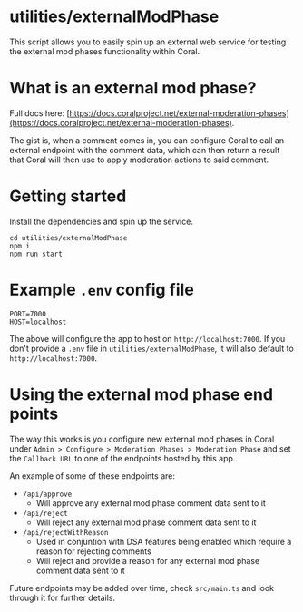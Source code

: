 # utilities/externalModPhase

This script allows you to easily spin up an external web service for testing the external mod phases functionality within Coral.

# What is an external mod phase?

Full docs here: [https://docs.coralproject.net/external-moderation-phases](https://docs.coralproject.net/external-moderation-phases).

The gist is, when a comment comes in, you can configure Coral to call an external endpoint with the comment data, which can then return a result that Coral will then use to apply moderation actions to said comment.

# Getting started

Install the dependencies and spin up the service.

```
cd utilities/externalModPhase
npm i
npm run start
```

# Example `.env` config file

```
PORT=7000
HOST=localhost
```

The above will configure the app to host on `http://localhost:7000`. If you don't provide a `.env` file in `utilities/externalModPhase`, it will also default to `http://localhost:7000`.

# Using the external mod phase end points

The way this works is you configure new external mod phases in Coral under `Admin > Configure > Moderation Phases > Moderation Phase` and set the `Callback URL` to one of the endpoints hosted by this app.

An example of some of these endpoints are:

- `/api/approve`
  - Will approve any external mod phase comment data sent to it
- `/api/reject`
  - Will reject any external mod phase comment data sent to it
- `/api/rejectWithReason`
  - Used in conjuntion with DSA features being enabled which require a reason for rejecting comments
  - Will reject and provide a reason for any external mod phase comment data sent to it

Future endpoints may be added over time, check `src/main.ts` and look through it for further details.